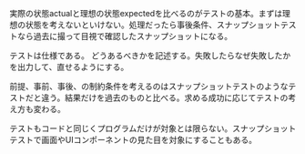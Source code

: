 実際の状態actualと理想の状態expectedを比べるのがテストの基本。まずは理想の状態を考えないといけない。処理だったら事後条件、スナップショットテストなら過去に撮って目視で確認したスナップショットになる。

テストは仕様である。
どうあるべきかを記述する。失敗したらなぜ失敗したかを出力して、直せるようにする。

前提、事前、事後、の制約条件を考えるのはスナップショットテストのようなテストだと違う。結果だけを過去のものと比べる。求める成功に応じてテストの考え方も変わる。

テストもコードと同じくプログラムだけが対象とは限らない。スナップショットテストで画面やUIコンポーネントの見た目を対象にすることもある。
